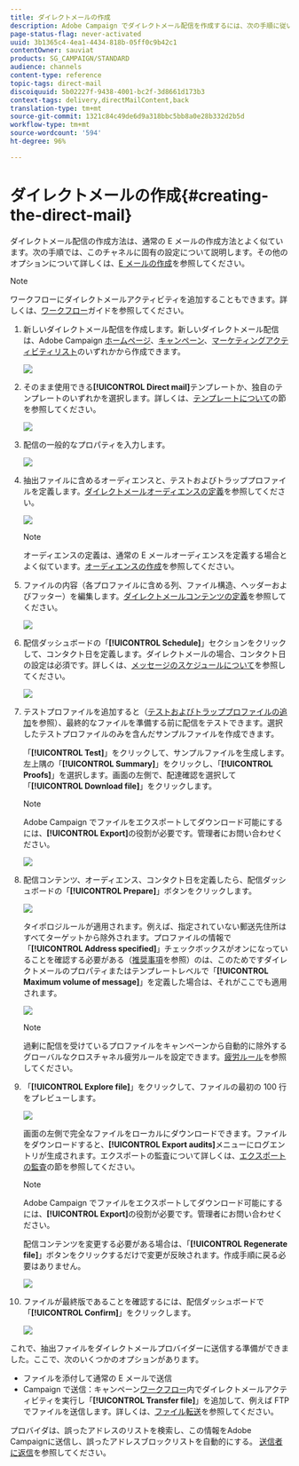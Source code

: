 ```yaml
---
title: ダイレクトメールの作成
description: Adobe Campaign でダイレクトメール配信を作成するには、次の手順に従います。
page-status-flag: never-activated
uuid: 3b1365c4-4ea1-4434-818b-05ff0c9b42c1
contentOwner: sauviat
products: SG_CAMPAIGN/STANDARD
audience: channels
content-type: reference
topic-tags: direct-mail
discoiquuid: 5b02227f-9438-4001-bc2f-3d8661d173b3
context-tags: delivery,directMailContent,back
translation-type: tm+mt
source-git-commit: 1321c84c49de6d9a318bbc5bb8a0e28b332d2b5d
workflow-type: tm+mt
source-wordcount: '594'
ht-degree: 96%

---
```



# ダイレクトメールの作成{#creating-the-direct-mail}

ダイレクトメール配信の作成方法は、通常の E メールの作成方法とよく似ています。次の手順では、このチャネルに固有の設定について説明します。その他のオプションについて詳しくは、[E メールの作成](../../channels/using/creating-an-email.md)を参照してください。

>[!NOTE]
>
>ワークフローにダイレクトメールアクティビティを追加することもできます。詳しくは、[ワークフロー](../../automating/using/direct-mail-delivery.md)ガイドを参照してください。

1. 新しいダイレクトメール配信を作成します。新しいダイレクトメール配信は、Adobe Campaign [ホームページ](../../start/using/interface-description.md#home-page)、[キャンペーン](../../start/using/marketing-activities.md#creating-a-marketing-activity)、[マーケティングアクティビティリスト](../../start/using/programs-and-campaigns.md#creating-a-campaign)のいずれかから作成できます。

   ![](assets/direct_mail_1.png)

1. そのまま使用できる&#x200B;**[!UICONTROL Direct mail]**&#x200B;テンプレートか、独自のテンプレートのいずれかを選択します。詳しくは、[テンプレートについて](../../start/using/marketing-activity-templates.md)の節を参照してください。

   ![](assets/direct_mail_2.png)

1. 配信の一般的なプロパティを入力します。

   ![](assets/direct_mail_3.png)

1. 抽出ファイルに含めるオーディエンスと、テストおよびトラッププロファイルを定義します。[ダイレクトメールオーディエンスの定義](../../channels/using/defining-the-direct-mail-audience.md)を参照してください。

   ![](assets/direct_mail_4.png)

   >[!NOTE]
   >
   >オーディエンスの定義は、通常の E メールオーディエンスを定義する場合とよく似ています。[オーディエンスの作成](../../audiences/using/creating-audiences.md)を参照してください。

1. ファイルの内容（各プロファイルに含める列、ファイル構造、ヘッダーおよびフッター）を編集します。[ダイレクトメールコンテンツの定義](../../channels/using/defining-the-direct-mail-content.md)を参照してください。

   ![](assets/direct_mail_5.png)

1. 配信ダッシュボードの「**[!UICONTROL Schedule]**」セクションをクリックして、コンタクト日を定義します。ダイレクトメールの場合、コンタクト日の設定は必須です。詳しくは、[メッセージのスケジュールについて](../../sending/using/about-scheduling-messages.md)を参照してください。

   ![](assets/direct_mail_8.png)

1. テストプロファイルを追加すると（[テストおよびトラッププロファイルの追加](../../channels/using/defining-the-direct-mail-audience.md#adding-test-and-trap-profiles)を参照）、最終的なファイルを準備する前に配信をテストできます。選択したテストプロファイルのみを含んだサンプルファイルを作成できます。

   「**[!UICONTROL Test]**」をクリックして、サンプルファイルを生成します。左上隅の「**[!UICONTROL Summary]**」をクリックし、「**[!UICONTROL Proofs]**」を選択します。画面の左側で、配達確認を選択して「**[!UICONTROL Download file]**」をクリックします。

   >[!NOTE]
   >
   >Adobe Campaign でファイルをエクスポートしてダウンロード可能にするには、**[!UICONTROL Export]**&#x200B;の役割が必要です。管理者にお問い合わせください。

   ![](assets/direct_mail_19.png)

1. 配信コンテンツ、オーディエンス、コンタクト日を定義したら、配信ダッシュボードの「**[!UICONTROL Prepare]**」ボタンをクリックします。

   ![](assets/direct_mail_16.png)

   タイポロジルールが適用されます。例えば、指定されていない郵送先住所はすべてターゲットから除外されます。プロファイルの情報で「**[!UICONTROL Address specified]**」チェックボックスがオンになっていることを確認する必要がある（[推奨事項](../../channels/using/about-direct-mail.md#recommendations)を参照）のは、このためですダイレクトメールのプロパティまたはテンプレートレベルで「**[!UICONTROL Maximum volume of message]**」を定義した場合は、それがここでも適用されます。

   ![](assets/direct_mail_25.png)

   >[!NOTE]
   >
   >過剰に配信を受けているプロファイルをキャンペーンから自動的に除外するグローバルなクロスチャネル疲労ルールを設定できます。[疲労ルール](../../sending/using/fatigue-rules.md)を参照してください。

1. 「**[!UICONTROL Explore file]**」をクリックして、ファイルの最初の 100 行をプレビューします。

   ![](assets/direct_mail_18.png)

   画面の左側で完全なファイルをローカルにダウンロードできます。ファイルをダウンロードすると、**[!UICONTROL Export audits]**&#x200B;メニューにログエントリが生成されます。エクスポートの監査について詳しくは、[エクスポートの監査](../../administration/using/auditing-export-logs.md)の節を参照してください。

   >[!NOTE]
   >
   >Adobe Campaign でファイルをエクスポートしてダウンロード可能にするには、**[!UICONTROL Export]**&#x200B;の役割が必要です。管理者にお問い合わせください。

   配信コンテンツを変更する必要がある場合は、「**[!UICONTROL Regenerate file]**」ボタンをクリックするだけで変更が反映されます。作成手順に戻る必要はありません。

   ![](assets/direct_mail_21.png)

1. ファイルが最終版であることを確認するには、配信ダッシュボードで「**[!UICONTROL Confirm]**」をクリックします。

   ![](assets/direct_mail_20.png)

これで、抽出ファイルをダイレクトメールプロバイダーに送信する準備ができました。ここで、次のいくつかのオプションがあります。

* ファイルを添付して通常の E メールで送信
* Campaign で送信：キャンペーン[ワークフロー](../../automating/using/direct-mail-delivery.md)内でダイレクトメールアクティビティを実行し「**[!UICONTROL Transfer file]**」を追加して、例えば FTP でファイルを送信します。詳しくは、[ファイル転送](../../automating/using/transfer-file.md)を参照してください。

プロバイダは、誤ったアドレスのリストを検索し、この情報をAdobe Campaignに送信し、誤ったアドレスブロックリストを自動的にする。 [送信者に返信](../../channels/using/return-to-sender.md)を参照してください。
